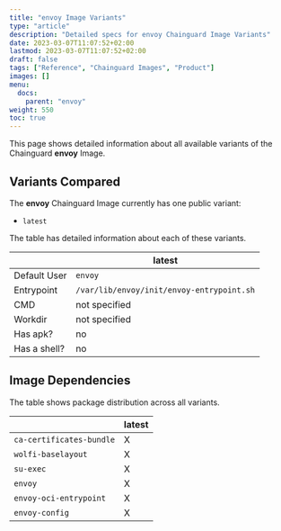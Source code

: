 ```yaml
---
title: "envoy Image Variants"
type: "article"
description: "Detailed specs for envoy Chainguard Image Variants"
date: 2023-03-07T11:07:52+02:00
lastmod: 2023-03-07T11:07:52+02:00
draft: false
tags: ["Reference", "Chainguard Images", "Product"]
images: []
menu:
  docs:
    parent: "envoy"
weight: 550
toc: true
---
```


This page shows detailed information about all available variants of the Chainguard **envoy** Image.

## Variants Compared
The **envoy** Chainguard Image currently has one public variant: 

- `latest`

The table has detailed information about each of these variants.

|              | latest                                    |
|--------------|-------------------------------------------|
| Default User | `envoy`                                   |
| Entrypoint   | `/var/lib/envoy/init/envoy-entrypoint.sh` |
| CMD          | not specified                             |
| Workdir      | not specified                             |
| Has apk?     | no                                        |
| Has a shell? | no                                        |

## Image Dependencies
The table shows package distribution across all variants.

|                          | latest |
|--------------------------|--------|
| `ca-certificates-bundle` | X      |
| `wolfi-baselayout`       | X      |
| `su-exec`                | X      |
| `envoy`                  | X      |
| `envoy-oci-entrypoint`   | X      |
| `envoy-config`           | X      |

